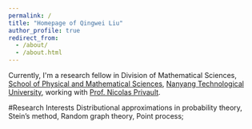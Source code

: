 ```yaml
---
permalink: /
title: "Homepage of Qingwei Liu"
author_profile: true
redirect_from: 
  - /about/
  - /about.html
---
```

Currently, I'm a research fellow in Division of Mathematical Sciences, [School of Physical and Mathematical Sciences](https://www.ntu.edu.sg/spms), [Nanyang Technological University](https://www.ntu.edu.sg), working with [Prof. Nicolas Privault](https://personal.ntu.edu.sg/nprivault/indexp.html). 




#Research Interests
Distributional approximations in probability theory, Stein’s method, Random graph theory, Point process;

